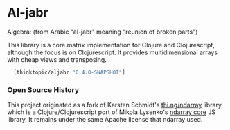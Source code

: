 # Al-jabr

Algebra: (from Arabic "al-jabr" meaning "reunion of broken parts")

This library is a core.matrix implementation for Clojure and Clojurescript,
although the focus is on Clojurescript. It provides multidimensional
arrays with cheap views and transposing.

```clj
  [thinktopic/aljabr "0.4.0-SNAPSHOT"]
```

### Open Source History

This project originated as a fork of Karsten Schmidt's
[thi.ng/ndarray](https://github.com/thi-ng/ndarray) library, which is a
Clojure/Clojurescript port of Mikola Lysenko's
[ndarray core](https://github.com/scijs/ndarray) JS library.  It remains under
the same Apache license that ndarray used.
